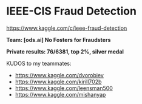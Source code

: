 # IEEE-CIS Fraud Detection
https://www.kaggle.com/c/ieee-fraud-detection

**Team: [ods.ai] No Fosters for Fraudsters**

**Private results: 76/6381, top 2%, silver medal**

KUDOS to my teammates:
  - https://www.kaggle.com/dvorobiev
  - https://www.kaggle.com/kirill702b
  - https://www.kaggle.com/leensman500
  - https://www.kaggle.com/mishanyap
